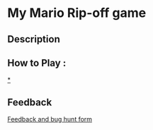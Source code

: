 # My Mario Rip-off game

## Description

## How to Play :
[*](my_game.exe)
## Feedback
[Feedback and bug hunt form](https://docs.google.com/forms/d/e/1FAIpQLSefFPZ1SJ8atVumTOhOq-VDOWo9eOpYoSrkraK55V2S7-l_cQ/viewform?usp=sf_link)
